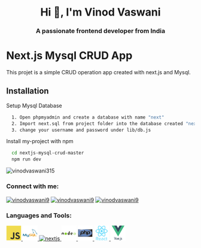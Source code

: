 <h1 align="center">Hi 👋, I'm Vinod Vaswani</h1>
<h3 align="center">A passionate frontend developer from India</h3>


# Next.js Mysql CRUD App

This projet is a simple CRUD operation app created with next.js and Mysql.


## Installation
Setup Mysql Database
```bash
  1. Open phpmyadmin and create a database with name "next"
  2. Import next.sql from project folder into the database created "next"
  3. change your username and password under lib/db.js
```
Install my-project with npm
```bash
  cd nextjs-mysql-crud-master
  npm run dev
```

<p align="left"> <img src="https://komarev.com/ghpvc/?username=vinodvaswani315&label=Profile%20views&color=0e75b6&style=flat" alt="vinodvaswani315" /> </p>

<h3 align="left">Connect with me:</h3>
<p align="left">
<a href="https://twitter.com/vinodvaswani9" target="blank"><img align="center" src="https://raw.githubusercontent.com/rahuldkjain/github-profile-readme-generator/master/src/images/icons/Social/twitter.svg" alt="vinodvaswani9" height="30" width="40" /></a>
<a href="https://fb.com/vinodvaswani9" target="blank"><img align="center" src="https://raw.githubusercontent.com/rahuldkjain/github-profile-readme-generator/master/src/images/icons/Social/facebook.svg" alt="vinodvaswani9" height="30" width="40" /></a>
<a href="https://instagram.com/vinodvaswani9" target="blank"><img align="center" src="https://raw.githubusercontent.com/rahuldkjain/github-profile-readme-generator/master/src/images/icons/Social/instagram.svg" alt="vinodvaswani9" height="30" width="40" /></a>
</p>

<h3 align="left">Languages and Tools:</h3>
<p align="left"><a href="https://developer.mozilla.org/en-US/docs/Web/JavaScript" target="_blank" rel="noreferrer"> <img src="https://raw.githubusercontent.com/devicons/devicon/master/icons/javascript/javascript-original.svg" alt="javascript" width="40" height="40"/> </a> <a href="https://www.mysql.com/" target="_blank" rel="noreferrer"> <img src="https://raw.githubusercontent.com/devicons/devicon/master/icons/mysql/mysql-original-wordmark.svg" alt="mysql" width="40" height="40"/> </a> <a href="https://nextjs.org/" target="_blank" rel="noreferrer"> <img src="https://cdn.worldvectorlogo.com/logos/nextjs-2.svg" alt="nextjs" width="40" height="40"/> </a> <a href="https://nodejs.org" target="_blank" rel="noreferrer"> <img src="https://raw.githubusercontent.com/devicons/devicon/master/icons/nodejs/nodejs-original-wordmark.svg" alt="nodejs" width="40" height="40"/> </a> <a href="https://www.php.net" target="_blank" rel="noreferrer"> <img src="https://raw.githubusercontent.com/devicons/devicon/master/icons/php/php-original.svg" alt="php" width="40" height="40"/> </a> <a href="https://reactjs.org/" target="_blank" rel="noreferrer"> <img src="https://raw.githubusercontent.com/devicons/devicon/master/icons/react/react-original-wordmark.svg" alt="react" width="40" height="40"/> </a> <a href="https://vuejs.org/" target="_blank" rel="noreferrer"> <img src="https://raw.githubusercontent.com/devicons/devicon/master/icons/vuejs/vuejs-original-wordmark.svg" alt="vuejs" width="40" height="40"/> </a> </p>
